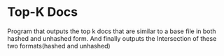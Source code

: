 # Top-K Docs
Program that outputs the top k docs that are similar to a base file in both hashed and unhashed form. And finally outputs the Intersection of these two formats(hashed and unhashed)

